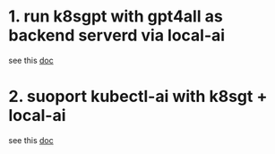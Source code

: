 # 1. run k8sgpt with gpt4all as backend serverd via local-ai
see this [doc](docs/k8sgpt_with_localai.md)

# 2. suoport kubectl-ai with k8sgt + local-ai
see this [doc](docs/kubectl_ai.md)


